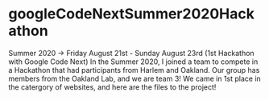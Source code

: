 # googleCodeNextSummer2020Hackathon
Summer 2020 -> Friday August 21st - Sunday August 23rd  (1st Hackathon with Google Code Next)
In the Summer 2020, I joined a team to compete in a Hackathon that had participants from Harlem and Oakland. Our group has members from the Oakland Lab, and we are team 3! We came in 1st place in the catergory of websites, and here are the files to the project!
